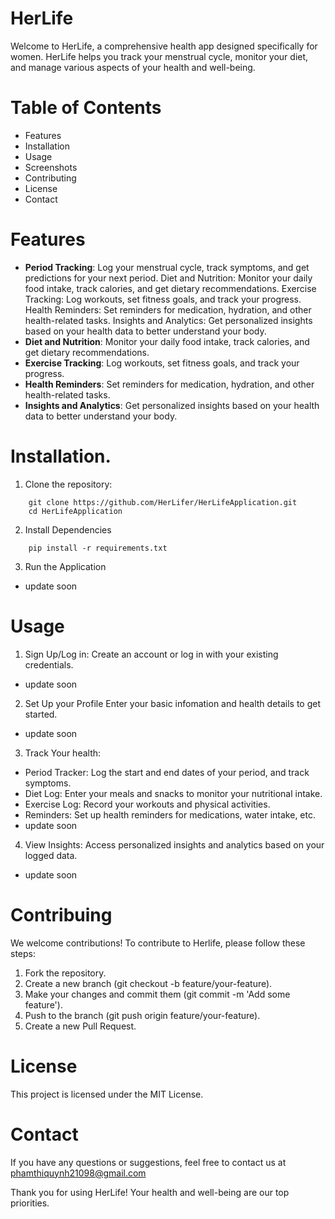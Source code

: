 # HerLife
Welcome to HerLife, a comprehensive health app designed specifically for women. HerLife helps you track your menstrual cycle, monitor your diet, and manage various aspects of your health and well-being.

# Table of Contents
* Features
* Installation
* Usage
* Screenshots
* Contributing
* License
* Contact
# Features
* **Period Tracking**: Log your menstrual cycle, track symptoms, and get predictions for your next period.
Diet and Nutrition: Monitor your daily food intake, track calories, and get dietary recommendations.
Exercise Tracking: Log workouts, set fitness goals, and track your progress.
Health Reminders: Set reminders for medication, hydration, and other health-related tasks.
Insights and Analytics: Get personalized insights based on your health data to better understand your body.
* **Diet and Nutrition**: Monitor your daily food intake, track calories, and get dietary recommendations.
* **Exercise Tracking**: Log workouts, set fitness goals, and track your progress.
* **Health Reminders**: Set reminders for medication, hydration, and other health-related tasks.
* **Insights and Analytics**: Get personalized insights based on your health data to better understand your body.

# Installation.
1. Clone the repository:
```
    git clone https://github.com/HerLifer/HerLifeApplication.git
    cd HerLifeApplication
```
2. Install Dependencies
```
    pip install -r requirements.txt
```
3. Run the Application
* update soon

# Usage
1. Sign Up/Log in:
Create an account or log in with your existing credentials.
* update soon
2. Set Up your Profile
Enter your basic infomation and health details to get started.
* update soon
3. Track Your health:
* Period Tracker: Log the start and end dates of your period, and track symptoms.
* Diet Log: Enter your meals and snacks to monitor your nutritional intake.
* Exercise Log: Record your workouts and physical activities.
* Reminders: Set up health reminders for medications, water intake, etc.
* update soon
4. View Insights:
Access personalized insights and analytics based on your logged data.
* update soon
# Contribuing
We welcome contributions! To contribute to Herlife, please follow these steps:
1. Fork the repository.
2. Create a new branch (git checkout -b feature/your-feature).
3. Make your changes and commit them (git commit -m 'Add some feature').
4. Push to the branch (git push origin feature/your-feature).
5. Create a new Pull Request.
# License
This project is licensed under the MIT License. 
# Contact
If you have any questions or suggestions, feel free to contact us at phamthiquynh21098@gmail.com

Thank you for using HerLife! Your health and well-being are our top priorities.



